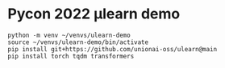 # Pycon 2022 µlearn demo

```
python -m venv ~/venvs/ulearn-demo
source ~/venvs/ulearn-demo/bin/activate
pip install git+https://github.com/unionai-oss/ulearn@main
pip install torch tqdm transformers
```
